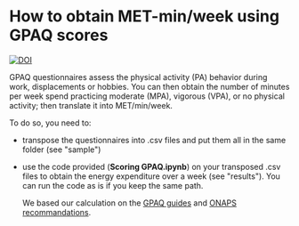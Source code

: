# How to obtain MET-min/week using GPAQ scores




[![DOI](https://zenodo.org/badge/DOI/10.5281/zenodo.10086826.svg)](https://doi.org/10.5281/zenodo.10086826)




GPAQ questionnaires assess the physical activity (PA) behavior during work, displacements or hobbies.
You can then obtain the number of minutes per week spend practicing moderate (MPA), vigorous (VPA), or no physical activity; then translate it into MET/min/week.  
  
To do so, you need to:
* transpose the questionnaires into .csv files and put them all in the same folder (see "sample")
* use the code provided (**Scoring GPAQ.ipynb**) on your transposed .csv files to obtain the energy expenditure over a week (see "results"). You can run the code as is if you keep the same path. 

  We based our calculation on the [GPAQ guides](https://www.who.int/docs/default-source/ncds/ncd-surveillance/gpaq-analysis-guide.pdf) and [ONAPS recommandations](https://onaps.fr/wp-content/uploads/2020/10/Interpre%CC%81tation-GPAQ.pdf).
